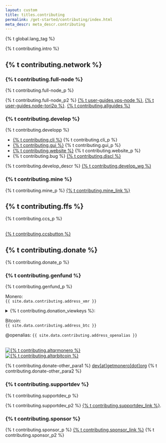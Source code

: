 ```yaml
---
layout: custom
title: titles.contributing
permalink: /get-started/contributing/index.html
meta_descr: meta_descr.contributing
---
```

{% t global.lang_tag %}
<div class="text-center container description">
    <p>{% t contributing.intro %}</p>
</div>
<div class="contribute">
    <section class="container">
        <div class="row">         
            <!-- full block-->
            <div class="full col-lg-12 col-md-12 col-sm-12 col-xs-12">
                <div class="info-block text-adapt">
                    <div class="row center-xs">
                        <div class="col">
                            <h2>{% t contributing.network %}</h2>
                        </div>
                    </div>
                    <div class="row start-xs">
                        <h3>{% t contributing.full-node %}</h3>
                        <p>{% t contributing.full-node_p %}</p>
                        <p>{% t contributing.full-node_p2 %} <a href="{{ site.baseurl }}/resources/user-guides/vps_run_node.html">{% t user-guides.vps-node %}</a>, <a href="https://docs.getmonero.org/running-node/monerod-tori2p">{% t user-guides.node-tori2p %}</a>. <a href="{{ site.baseurl }}/resources/user-guides/">{% t contributing.allguides %}</a></p>
                        <h3>{% t contributing.develop %}</h3>
                        <p>{% t contributing.developp %}</p>
                            <ul class="logo">
                                <li><a href="https://github.com/monero-project/monero">{% t contributing.cli %}</a> {% t contributing.cli_p %}</li>
                                <li><a href="https://github.com/monero-project/monero-gui">{% t contributing.gui %}</a> {% t contributing.gui_p %}</li>
                                <li><a href="https://github.com/monero-project/monero-site">{% t contributing.website %}</a> {% t contributing.website_p %}</li>
                                <li>{% t contributing.bug %} <a href="https://github.com/monero-project/meta/blob/master/VULNERABILITY_RESPONSE_PROCESS.md">{% t contributing.discl %}</a></li>
                            </ul>
                        <p>{% t contributing.develop_descr %} <a href="{{ site.baseurl }}/community/workgroups/">{% t contributing.develop_wg %}</a></p>
                        <h3>{% t contributing.mine %}</h3>
                        <p>{% t contributing.mine_p %} <a href="{{ site.baseurl }}/get-started/mining/">{% t contributing.mine_link %}</a></p>
                    </div>
                </div>
            </div>
            <!-- end full block-->
            <!-- full block-->
            <div class="full col-lg-12 col-md-12 col-sm-12 col-xs-12">
                <div class="info-block text-adapt">
                    <div class="row center-xs">
                        <div class="col">
                            <h2>{% t contributing.ffs %}</h2>
                        </div>
                    </div>
                    <div class="row start-xs">
                        <p>{% t contributing.ccs_p %}</p>
                    </div><br>
                    <div class="row center-xs">
                        <a class="btn-link btn-auto btn-primary" href="https://ccs.getmonero.org">{% t contributing.ccsbutton %}</a>
                    </div>
                </div>
            </div>
            <!-- end full block-->
            <!-- full block-->
            <div id="donate" class="full col-lg-12 col-md-12 col-sm-12 col-xs-12">
                <div class="info-block text-adapt">
                    <div class="row center-xs">
                        <div class="col">
                            <h2>{% t contributing.donate %}</h2>
                        </div>
                    </div>
                    <div class="row start-xs">
                        <p>{% t contributing.donate_p %}</p>
                    </div>
                    <div class="row start-xs">
                        <div class="col-xs-12">
                            <h3>{% t contributing.genfund %}</h3>
                            <p>{% t contributing.genfund_p %}</p>
                            <p>Monero:<br><code class="donation-field">{{ site.data.contributing.address_xmr }}</code></p>
                            <details>
                                <summary>{% t contributing.donation_viewkeys %}:</summary>
                                <ul>
                                    <li>{% t contributing.primary_address %}: <code class="donation-field">{{ site.data.contributing.view_address}}</code></li>
                                    <li>{% t moneropedia.entries.viewkey %}: <code class="donation-field">{{ site.data.contributing.view_key }}</code></li>
                                </ul>
                            </details>
                            <p>Bitcoin:<br><code class="donation-field">{{ site.data.contributing.address_btc }}</code></p>
                            <p>@openalias: <code class="donation-field">{{ site.data.contributing.address_openalias }}</code></p>
                        </div>
                    </div><br>
                    <div class="row center-xs">
                        <div class="col-lg-6">
                            <a id="qr-link" href="{{ site.data.contributing.qr_xmr_content }}">
                                <img class="qr" src="/{{ site.data.contributing.qr_xmr_filename }}" alt="{% t contributing.altqrmonero %}"/>
                            </a>
                        </div>
                        <div class="col-lg-6">
                            <a id="qr-link" href="{{ site.data.contributing.qr_btc_content}}">
                                <img class="qr" src="/{{ site.data.contributing.qr_btc_filename }}" alt="{% t contributing.altqrbitcoin %}"/>
                            </a>
                        </div>
                    </div>
                    <div class="row start-xs">
                       <div class="col-xs-12">
                            <p>{% t contributing.donate-other_para1 %} <a href="mailto:dev@getmonero.org">dev[at]getmonero[dot]org</a> {% t contributing.donate-other_para2 %}</p>
                       </div>
                    </div>
                    <div class="row start-xs">
                        <div class="col-xs-12">
                            <h3>{% t contributing.supportdev %}</h3>
                            <p>{% t contributing.supportdev_p %}</p>
                            <p>{% t contributing.supportdev_p2 %} <a href="https://www.openhub.net/p/monero/contributors/summary">{% t contributing.supportdev_link %}</a>.</p>
                        </div>
                    </div>
                    <div class="row start-xs">
                        <div class="col-xs-12">
                            <h3>{% t contributing.sponsor %}</h3>
                            <p>{% t contributing.sponsor_p %} <a href="{{ site.baseurl }}/community/sponsorships/">{% t contributing.sponsor_link %}</a> {% t contributing.sponsor_p2 %}</p>
                        </div>
                    </div>
                </div>
            </div>
            <!-- full block-->    
        </div>
    </section>
</div>
